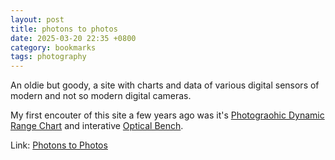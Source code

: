 ```yaml
---
layout: post
title: photons to photos
date: 2025-03-20 22:35 +0800
category: bookmarks
tags: photography
---
```

An oldie but goody, a site with charts and  data of various digital sensors of  modern and not so modern digital cameras. 

My first encouter of this site a few years ago was it's [Photograohic Dynamic Range Chart](https://www.photonstophotos.net/Charts/PDR.htm) and interative [Optical Bench](https://www.photonstophotos.net/GeneralTopics/Lenses/OpticalBench/OpticalBench.htm).

Link: [Photons to Photos](https://www.photonstophotos.net/)
